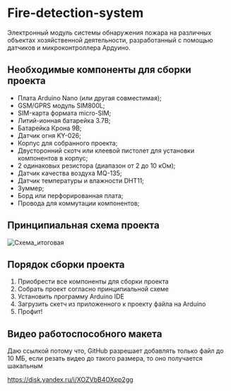 # Fire-detection-system
Электронный модуль системы обнаружения пожара на различных объектах хозяйственной деятельности, разработанный с помощью датчиков и микроконтроллера Ардуино.

## Необходимые компоненты для сборки проекта
- Плата Arduino Nano (или другая совместимая);
- GSM/GPRS модуль SIM800L;
- SIM-карта формата micro-SIM;
- Литий-ионная батарейка 3.7В;
- Батарейка Крона 9В;
- Датчик огня KY-026;
- Корпус для собранного проекта;
- Двусторонний скотч или клеевой пистолет для установки компонентов в корпус;
- 2 одинаковых резистора (диапазон от 2 до 10 кОм);
- Датчик качества воздуха MQ-135;
- Датчик температуры и влажности DHT11;
- Зуммер;
- Борд или перфорированная плата;
- Провода для коммутации компонентов;

## Принципиальная схема проекта
![Схема_итоговая](https://user-images.githubusercontent.com/115872772/227248547-6a7b32be-9f8c-4d75-b4b2-685e36fba6be.png)

## Порядок сборки проекта
1. Приобрести все компоненты для сборки проекта
2. Собрать проект согласно принципиальной схеме 
3. Установить программу Arduino IDE
4. Загрузить скетч из приложенного к проекту файла на Arduino
5. Профит!

## Видео работоспособного макета

Даю ссылкой потому что, GitHub разрешает добавлять только файл до 10 МБ, если резать видео до такого размера, то оно получается шакальным

https://disk.yandex.ru/i/XOZVbB4OXpp2gg 
